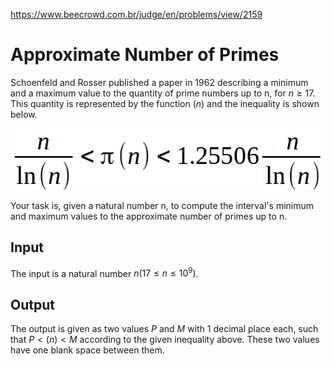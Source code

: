 https://www.beecrowd.com.br/judge/en/problems/view/2159

# Approximate Number of Primes

Schoenfeld and Rosser published a paper in 1962 describing a minimum and a
maximum value to the quantity of prime numbers up to n, for $n \geq 17$. This
quantity is represented by the function $(n)$ and the inequality is shown
below.

![](imgs/931.png)

Your task is, given a natural number n, to compute the interval's minimum and
maximum values to the approximate number of primes up to n.

## Input

The input is a natural number $n (17 \leq n \leq 10^9)$.

## Output

The output is given as two values $P$ and $M$ with 1 decimal place each, such
that $P \lt (n) \lt M$ according to the given inequality above. These two values
have one blank space between them.
